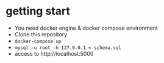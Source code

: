 # getting start

- You need docker engine & docker compose environment
- Clone this repository
- `docker-compose up`
- `mysql -u root -h 127.0.0.1 < schema.sql`
- access to http://localhost:5000
